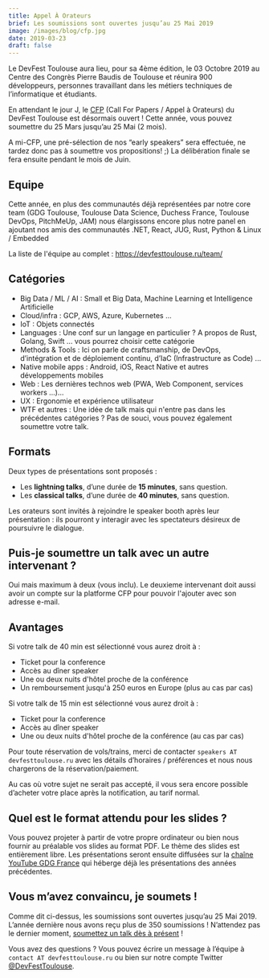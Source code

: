 ```yaml
---
title: Appel À Orateurs
brief: Les soumissions sont ouvertes jusqu’au 25 Mai 2019
image: /images/blog/cfp.jpg
date: 2019-03-23
draft: false
---
```


Le DevFest Toulouse aura lieu, pour sa 4ème édition, le 03 Octobre 2019 au Centre des Congrès Pierre Baudis de Toulouse et réunira 900 développeurs, personnes travaillant dans les métiers techniques de l’informatique et étudiants.

En attendant le jour J, le [CFP](https://conference-hall.io/public/event/HJRThubF4uYPkb7jSUxi) (Call For Papers / Appel à Orateurs) du DevFest Toulouse est désormais ouvert ! Cette année, vous pouvez soumettre du 25 Mars jusqu’au 25 Mai (2 mois).

A mi-CFP, une pré-sélection de nos “early speakers” sera effectuée, ne tardez donc pas à soumettre vos propositions! ;)
La délibération finale se fera ensuite pendant le mois de Juin.

## Equipe

Cette année, en plus des communautés déjà représentées par notre core team (GDG Toulouse, Toulouse Data Science, Duchess France, Toulouse DevOps, PitchMeUp, JAM) nous élargissons encore plus notre panel en ajoutant nos amis des communautés .NET, React, JUG, Rust, Python & Linux / Embedded

La liste de l'équipe au complet : <https://devfesttoulouse.ru/team/>

## Catégories

* Big Data / ML / AI : Small et Big Data, Machine Learning et Intelligence Artificielle
* Cloud/infra : GCP, AWS, Azure, Kubernetes ...
* IoT : Objets connectés
* Languages : Une conf sur un langage en particulier ? A propos de Rust, Golang, Swift … vous pourrez choisir cette catégorie
* Methods & Tools : Ici on parle de craftsmanship, de DevOps, d’intégration et de déploiement continu, d’IaC (Infrastructure as Code) ...
* Native mobile apps : Android, iOS, React Native et autres développements mobiles
* Web : Les dernières technos web (PWA, Web Component, services workers ...)...
* UX : Ergonomie et expérience utilisateur
* WTF et autres : Une idée de talk mais qui n'entre pas dans les précédentes catégories ? Pas de souci, vous pouvez également soumettre votre talk.


## Formats

Deux types de présentations sont proposés :

- Les **lightning talks**, d’une durée de **15 minutes**, sans question.
- Les **classical talks**, d’une durée de **40 minutes**, sans question.


Les orateurs sont invités à rejoindre le speaker booth après leur présentation : ils pourront y interagir avec les spectateurs désireux de poursuivre le dialogue.

## Puis-je soumettre un talk avec un autre intervenant ?

Oui mais maximum à deux (vous inclu). Le deuxieme intervenant doit aussi avoir un compte sur la platforme CFP pour pouvoir l'ajouter avec son adresse e-mail.

## Avantages

Si votre talk de 40 min est sélectionné vous aurez droit à :

* Ticket pour la conference
* Accès au dîner speaker
* Une ou deux nuits d'hôtel proche de la conférence
* Un remboursement jusqu'à 250 euros en Europe (plus au cas par cas)


Si votre talk de 15 min est sélectionné vous aurez droit à :

* Ticket pour la conference
* Accès au dîner speaker
* Une ou deux nuits d'hôtel proche de la conférence (au cas par cas)

Pour toute réservation de vols/trains, merci de contacter `speakers AT devfesttoulouse.ru` avec les détails d’horaires / préférences et nous nous chargerons de la réservation/paiement.

Au cas où votre sujet ne serait pas accepté, il vous sera encore possible d’acheter votre place après la notification, au tarif normal.

## Quel est le format attendu pour les slides ?

Vous pouvez projeter à partir de votre propre ordinateur ou bien nous fournir au préalable vos slides au format PDF.
Le thème des slides est entièrement libre. Les présentations seront ensuite diffusées sur la [chaîne YouTube GDG France](https://www.youtube.com/channel/UCx83f-KzDd3o1QK2AdJIftg) qui héberge déjà les présentations des années précédentes.

## Vous m’avez convaincu, je soumets !

Comme dit ci-dessus, les soumissions sont ouvertes jusqu’au 25 Mai 2019. L’année dernière nous avons reçu plus de 350 soumissions ! N’attendez pas le dernier moment, [soumettez un talk dès à présent](https://conference-hall.io/public/event/HJRThubF4uYPkb7jSUxi) !

Vous avez des questions ? Vous pouvez écrire un message à l’équipe à `contact AT devfesttoulouse.ru` ou bien sur notre compte Twitter [@DevFestToulouse](https://twitter.com/DevFestToulouse).
